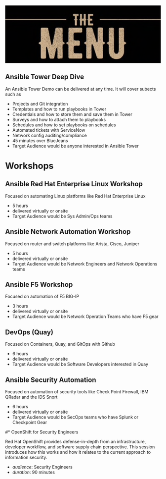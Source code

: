 ![MENU](images/menu.jpeg)



## Ansible Tower Deep Dive

An Ansible Tower Demo can be delivered at any time. It will cover subects such as 
 - Projects and Git integration
 - Templates and how to run playbooks in Tower
 - Credentials and how to store them and save them in Tower
 - Surveys and how to attach them to playbooks
 - Schedules and how to set playbooks on schedules
 - Automated tickets with ServiceNow 
 - Network config auditing/compliance
 - 45 minutes over BlueJeans
 - Target Audience would be anyone interested in Ansible Tower


# Workshops



## Ansible Red Hat Enterprise Linux Workshop 
Focused on automating Linux platforms like Red Hat Enterprise Linux
- 5 hours
- delivered virtually or onsite
- Target Audience would be Sys Admin/Ops teams
  
## Ansible Network Automation Workshop 
Focused on router and switch platforms like Arista, Cisco, Juniper 
- 5 hours
- delivered virtually or onsite
- Target Audience would be Network Engineers and Network Operations teams

## Ansible F5 Workshop 
Focused on automation of F5 BIG-IP
- 3 hours
- delivered virtually or onsite
- Target Audience would be Network Operation Teams who have F5 gear
  
## DevOps (Quay)
Focused on Containers, Quay, and GitOps with Github
- 6 hours
- delivered virtually or onsite
- Target Audience would be Software Developers interested in Quay
  
## Ansible Security Automation
Focused on automation of security tools like Check Point Firewall, IBM QRadar and the IDS Snort
- 6 hours
- delivered virtually or onsite
- Target Audience would be SecOps teams who have Splunk or Checkpoint Gear

#* OpenShift for Security Engineers

Red Hat OpenShift provides defense-in-depth from an infrastructure, developer workflow, and software supply chain perspective. This session introduces how this works and how it relates to the current approach to information security.

-  *audience*: Security Engineers
-  *duration*: 90 minutes

